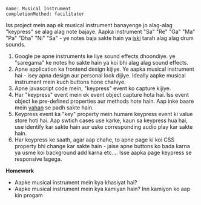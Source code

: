 ```ngMeta
name: Musical Instrument
completionMethod: facilitator
```


Iss project mein aap ek musical instrument banayenge jo alag-alag "keypress" se alag alag note bajaye. Aapka instrument "Sa" "Re" "Ga" "Ma" "Pa" "Dha" "Ni" "Sa" - ye notes baja sakte hain ya [iski](https://codepen.io/rajeev-artha/full/pVdNNK/) tarah alag alag drum sounds.


1. Google pe apne instruments ke liye sound effects dhoondiye. ye "saregama" ke notes ho sakte hain ya koi bhi alag alag sound effects.
2. Apne application ka frontend design kijiye. Ye aapka musical instrument hai - isey apna design aur personal look dijiye. Ideally aapke musical instrument mein kuch buttons hone chahiye. <audio> tags use karke har button ka audio source define kijiye.
3. Apne javascript code mein, "keypress" event ko capture kijiye.
4. Har "keypress" event mein ek event object capture hota hai. Iss event object ke pre-defined properties aur methods hote hain. Aap inke baare mein [yahan](https://developer.mozilla.org/en-US/docs/Web/Events/keypress) se padh sakte hain.
5. Keypress event ka "key" property mein humare keypress event ki value store hoti hai. Aap swtich cases use karke, kaun sa keypress hua hai, use identify kar sakte hain aur uske corresponding audio play kar sakte hain.
6. Har keypress ke saath, agar aap chahe, to apne page ki koi CSS property bhi change kar sakte hain - jaise apne buttons ko bada karna ya usme koi background add karna etc.... Isse aapka page keypress se responsive lagega.


**Homework**
- Aapke musical instrument mein kya khasiyat hai?
- Aapke musical instrument mein kya kamiyan hain? Inn kamiyon ko aap kin progam
